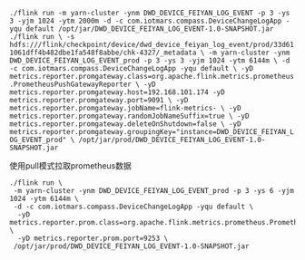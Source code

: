`./flink run -m yarn-cluster -ynm DWD_DEVICE_FEIYAN_LOG_EVENT -p 3 -ys 3 -yjm 1024 -ytm 2000m -d -c com.iotmars.compass.DeviceChangeLogApp -yqu default /opt/jar/DWD_DEVICE_FEIYAN_LOG_EVENT-1.0-SNAPSHOT.jar`
`./flink run \
 -s hdfs:///flink/checkpoint/device/dwd_device_feiyan_log_event/prod/33d611061dff4b482dbe1fa548f8abbe/chk-4327/_metadata \
 -m yarn-cluster -ynm DWD_DEVICE_FEIYAN_LOG_EVENT_prod -p 3 -ys 3 -yjm 1024 -ytm 6144m \
 -d -c com.iotmars.compass.DeviceChangeLogApp -yqu default \
 -yD metrics.reporter.promgateway.class=org.apache.flink.metrics.prometheus.PrometheusPushGatewayReporter \
 -yD metrics.reporter.promgateway.host=192.168.101.174 -yD metrics.reporter.promgateway.port=9091 \
 -yD metrics.reporter.promgateway.jobName=flink-metrics- \
 -yD metrics.reporter.promgateway.randomJobNameSuffix=true \
 -yD metrics.reporter.promgateway.deleteOnShutdown=false \
 -yD metrics.reporter.promgateway.groupingKey="instance=DWD_DEVICE_FEIYAN_LOG_EVENT_prod" \
 /opt/jar/prod/DWD_DEVICE_FEIYAN_LOG_EVENT-1.0-SNAPSHOT.jar`

使用pull模式拉取prometheus数据
```
./flink run \
 -m yarn-cluster -ynm DWD_DEVICE_FEIYAN_LOG_EVENT_prod -p 3 -ys 6 -yjm 1024 -ytm 6144m \
 -d -c com.iotmars.compass.DeviceChangeLogApp -yqu default \
  -yD metrics.reporter.prom.class=org.apache.flink.metrics.prometheus.PrometheusReporter \
  -yD metrics.reporter.prom.port=9253 \
 /opt/jar/prod/DWD_DEVICE_FEIYAN_LOG_EVENT-1.0-SNAPSHOT.jar
 ```